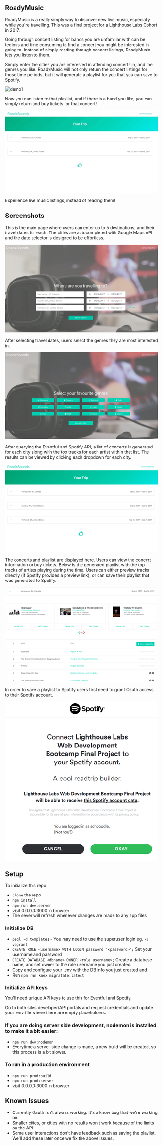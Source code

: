 ## RoadyMusic

RoadyMusic is a really simply way to discover new live music, especially while you're travelling. This was a final project for a Lighthouse Labs Cohort in 2017. 

Going through concert listing for bands you are unfamiliar with can be tedious and time consuming to find a concert you might be interested in going to. Instead of simply reading through concert listings, RoadyMusic lets you listen to them. 

Simply enter the cities you are interested in attending concerts in, and the genres you like. RoadyMusic will not only return the concert listings for those time periods, but it will generate a playlist for you that you can save to Spotify. 

![demo1](https://github.com/dennyhollick/localplaylist/blob/master/docs/RoadyDemo1.gif)

Now you can listen to that playlist, and if there is a band you like, you can simply return and buy tickets for that concert!

![demo2](https://github.com/dennyhollick/localplaylist/blob/master/docs/RoadyDemo2.gif)

Experience live music listings, instead of reading them!

## Screenshots

This is the main page where users can enter up to 5 destinations, and their travel dates for each. The cities are autocompleted with Google Maps API and the date selector is designed to be effortless.

![mainpage](https://github.com/dennyhollick/localplaylist/blob/master/docs/Roadie1.png)

After selecting travel dates, users select the genres they are most interested in.

![genreselect](https://github.com/dennyhollick/localplaylist/blob/master/docs/Roadie2.png)

After querying the Eventful and Spotify API, a list of concerts is generated for each city along with the top tracks for each artist within that list. The results can be viewed by clicking each dropdown for each city.

![results](https://github.com/dennyhollick/localplaylist/blob/master/docs/Roadie3.png)

The concerts and playlist are displayed here. Users can view the concert information or buy tickets. Below is the generated playlist with the top tracks of artists playing during the time. Users can either preview tracks directly (if Spotify provides a preview link), or can save their playlist that was generated to Spotify.

![playlist](https://github.com/dennyhollick/localplaylist/blob/master/docs/Roadie4.png)

In order to save a playlist to Spotify users first need to grant Oauth access to their Spotify account. 

![oauth](https://github.com/dennyhollick/localplaylist/blob/master/docs/Roadie5.png)

## Setup

To initialize this repo:

- `clone` the repo
- `npm install`
- `npm run dev:server`
- visit 0.0.0.0:3000 in browser
- The sever will refresh whenever changes are made to any app files

### Initialize DB

- `psql -d template1` - You may need to use the superuser login eg. `-U vagrant`
- `CREATE ROLE <username> WITH LOGIN password '<password>';` Set your username and password
- `CREATE DATABASE <dbname> OWNER <role_username>;` Create a database name, and set owner to the role username you just created.
- Copy and configure your .env with the DB info you just created and
- Run `npm run knex migratate:latest`

### Initialize API keys

You'll need unique API keys to use this for Eventful and Spotify. 

Go to both sites developer/API portals and request credentials and update your .env file where there are empty placeholders. 


### If you are doing server side development, nodemon is installed to make it a bit easier:

- `npm run dev:nodemon`
- Everytime a server-side change is made, a new build will be created, so this process is a bit slower.

### To run in a production environment

- `npm run prod:build`
- `npm run prod:server`
- visit 0.0.0.0:3000 in browser

## Known Issues

- Currently Oauth isn't always working. It's a know bug that we're working on. 
- Smaller cities, or cities with no results won't work because of the limits on the API
- Some user interactions don't have feedback such as saving the playlist. We'll add these later once we fix the above issues.